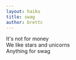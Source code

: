 ```yaml
---
layout: haiku
title: swag
author: brettc
---
```


It's not for money<br>
We like stars and unicorns<br>
Anything for swag<br>
